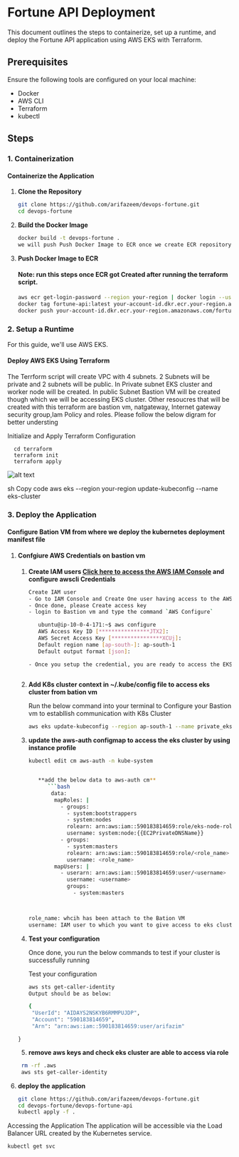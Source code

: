 # Fortune API Deployment

This document outlines the steps to containerize, set up a runtime, and deploy the Fortune API application using AWS EKS with Terraform.

## Prerequisites

Ensure the following tools are configured on your local machine:

- Docker
- AWS CLI
- Terraform
- kubectl

## Steps

### 1. Containerization

#### Containerize the Application

1. **Clone the Repository**

   ```bash
   git clone https://github.com/arifazeem/devops-fortune.git
   cd devops-fortune

2. **Build the Docker Image**

   ```bash
   docker build -t devops-fortune .
   we will push Push Docker Image to ECR once we create ECR repository via terraform script
   
3. **Push Docker Image to ECR**

   #### Note: run this steps once ECR got Created after running the terraform script.

   ```bash
   aws ecr get-login-password --region your-region | docker login --username AWS --password-stdin your-account-id.dkr.ecr.your-region.amazonaws.com
   docker tag fortune-api:latest your-account-id.dkr.ecr.your-region.amazonaws.com/fortune-api:latest
   docker push your-account-id.dkr.ecr.your-region.amazonaws.com/fortune-api:latest

### 2. Setup a Runtime
For this guide, we'll use AWS EKS.

####   Deploy AWS EKS Using Terraform
The Terrform script will create VPC with 4 subnets. 2 Subnets will be private and 2 subnets will be public.
In Private subnet EKS cluster and worker node will be created. In public Subnet Bastion VM will be created though which
we will be accessing EKS cluster. Other resoucres that will be created with this terraform are bastion vm, natgateway, Internet gateway security group,Iam Policy and roles. Please follow the below digram for better understing

Initialize and Apply Terraform Configuration     
      
      cd terraform
      terraform init
      terraform apply

![alt text](image.png)

sh
Copy code
aws eks --region your-region update-kubeconfig --name eks-cluster


### 3. **Deploy the Application**

   #### **Configure Bation VM from where we deploy the kubernetes deployment manifest file**
      
1. #### Confgiure AWS Credentials on bastion vm
      
   1) **Create IAM users [Click here to access the AWS IAM Console](https://us-east-1.console.aws.amazon.com/iamv2/home?region=ap-south-1#/users) and configure awscli Credentials**

      ```bash
      Create IAM user
      - Go to IAM Console and Create One user having access to the AWS Services
      - Once done, please Create access key
      - login to Bastion vm and type the command `AWS Configure`

         ubuntu@ip-10-0-4-171:~$ aws configure
         AWS Access Key ID [****************JTX2]:
         AWS Secret Access Key [****************XCUj]:
         Default region name [ap-south-]: ap-south-1
         Default output format [json]:      

      - Once you setup the credential, you are ready to access the EKS cluster
        
      
   3)  **Add K8s cluster context in ~/.kube/config file to access eks cluster from bation vm**
     
       Run the below command into your terminal to Configure your Bastion vm to establlish communication with K8s Cluster
       ```bash
       aws eks update-kubeconfig --region ap-south-1 --name private_eks_cluster

   4) **update the aws-auth configmap to access the eks cluster by using instance profile**
      
      ```bash
      kubectl edit cm aws-auth -n kube-system

      
         **add the below data to aws-auth cm**
            ```bash
             data:
              mapRoles: |
                - groups:
                  - system:bootstrappers
                  - system:nodes
                  rolearn: arn:aws:iam::590183814659:role/eks-node-role
                  username: system:node:{{EC2PrivateDNSName}}
                - groups:
                  - system:masters
                  rolearn: arn:aws:iam::590183814659:role/<role_name>
                  username: <role_name>
              mapUsers: |
                - userarn: arn:aws:iam::590183814659:user/<username>
                  username: <username>
                  groups:
                    - system:masters



      role_name: whcih has been attach to the Bation VM
      username: IAM user to which you want to give access to eks cluster


    5)  **Test your configuration**
       
        
         Once done, you run the below commands to test if your cluster is successfully running
   
         Test your configuration
        
         ```bash
         aws sts get-caller-identity
         Output should be as below:
         
         {
          "UserId": "AIDAYS2NSKYB6RMMPUJDP",
          "Account": "590183814659",
          "Arn": "arn:aws:iam::590183814659:user/arifazim"
       }

  
    5)  **remove aws keys and check eks cluster are able to access via role**
     
      ```bash
       rm -rf .aws
       aws sts get-caller-identity
  6)  **deploy the application**

      ```bash
      git clone https://github.com/arifazeem/devops-fortune.git
      cd devops-fortune/devops-fortune-api
      kubectl apply -f .

      
Accessing the Application
The application will be accessible via the Load Balancer URL created by the Kubernetes service.
```bash
kubectl get svc

